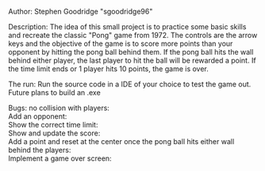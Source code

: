 Author: Stephen Goodridge "sgoodridge96"

Description:
  The idea of this small project is to practice some basic skills and recreate the classic "Pong" game from 1972.
The controls are the arrow keys and the objective of the game is to score more points than your opponent by hitting
the pong ball behind them.  If the pong ball hits the wall behind either player, the last player to hit the ball will
be rewarded a point.  If the time limit ends or 1 player hits 10 points, the game is over.

The run:
Run the source code in a IDE of your choice to test the game out.  
Future plans to build an .exe

Bugs:
no collision with players:  
Add an opponent:  
Show the correct time limit:  
Show and update the score:  
Add a point and reset at the center once the pong ball hits either wall behind the players:  
Implement a game over screen:  
